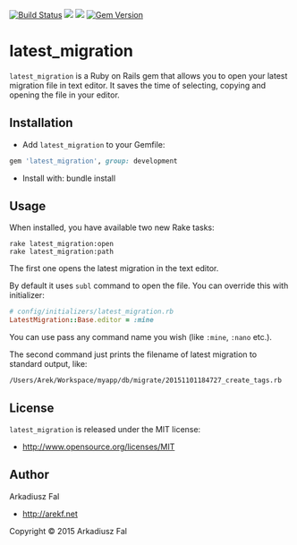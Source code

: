 [<img src="https://travis-ci.org/arekf/latest_migration.svg?branch=master" alt="Build Status" />](https://travis-ci.org/arekf/latest_migration) [<img src="https://codeclimate.com/github/arekf/latest_migration/badges/gpa.svg" />](https://codeclimate.com/github/arekf/latest_migration) [<img src="https://codeclimate.com/github/arekf/latest_migration/badges/coverage.svg" />](https://codeclimate.com/github/arekf/latest_migration) [<img src="https://badge.fury.io/rb/latest_migration.svg" alt="Gem Version" />](http://badge.fury.io/rb/latest_migration)

# latest_migration

`latest_migration` is a Ruby on Rails gem that allows you to open your latest
migration file in text editor. It saves the time of selecting, copying 
and opening the file in your editor.

## Installation
*   Add `latest_migration` to your Gemfile:
```ruby
gem 'latest_migration', group: development
```

* Install with: bundle install


## Usage
When installed, you have available two new Rake tasks:
```
rake latest_migration:open
rake latest_migration:path
```
The first one opens the latest migration in the text editor.

By default it uses `subl` command to open the file. You can override this with initializer:
```ruby
# config/initializers/latest_migration.rb
LatestMigration::Base.editor = :mine
```

You can use pass any command name you wish (like `:mine`, `:nano` etc.).

The second command just prints the filename of latest migration to standard output, like:
```
/Users/Arek/Workspace/myapp/db/migrate/20151101184727_create_tags.rb
```

## License
`latest_migration` is released under the MIT license:
*   http://www.opensource.org/licenses/MIT


## Author
Arkadiusz Fal
*   http://arekf.net


Copyright © 2015 Arkadiusz Fal
